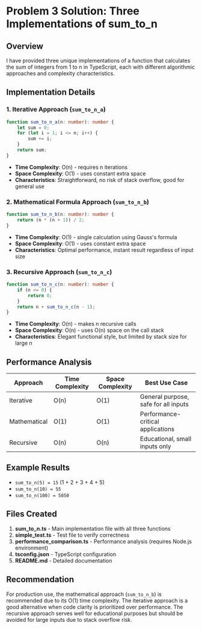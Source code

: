 # Problem 3 Solution: Three Implementations of sum_to_n

## Overview
I have provided three unique implementations of a function that calculates the sum of integers from 1 to n in TypeScript, each with different algorithmic approaches and complexity characteristics.

## Implementation Details

### 1. Iterative Approach (`sum_to_n_a`)
```typescript
function sum_to_n_a(n: number): number {
    let sum = 0;
    for (let i = 1; i <= n; i++) {
        sum += i;
    }
    return sum;
}
```
- **Time Complexity**: O(n) - requires n iterations
- **Space Complexity**: O(1) - uses constant extra space
- **Characteristics**: Straightforward, no risk of stack overflow, good for general use

### 2. Mathematical Formula Approach (`sum_to_n_b`)
```typescript
function sum_to_n_b(n: number): number {
    return (n * (n + 1)) / 2;
}
```
- **Time Complexity**: O(1) - single calculation using Gauss's formula
- **Space Complexity**: O(1) - uses constant extra space
- **Characteristics**: Optimal performance, instant result regardless of input size

### 3. Recursive Approach (`sum_to_n_c`)
```typescript
function sum_to_n_c(n: number): number {
    if (n <= 0) {
        return 0;
    }
    return n + sum_to_n_c(n - 1);
}
```
- **Time Complexity**: O(n) - makes n recursive calls
- **Space Complexity**: O(n) - uses O(n) space on the call stack
- **Characteristics**: Elegant functional style, but limited by stack size for large n

## Performance Analysis

| Approach | Time Complexity | Space Complexity | Best Use Case |
|----------|----------------|------------------|---------------|
| Iterative | O(n) | O(1) | General purpose, safe for all inputs |
| Mathematical | O(1) | O(1) | Performance-critical applications |
| Recursive | O(n) | O(n) | Educational, small inputs only |

## Example Results
- `sum_to_n(5) = 15` (1 + 2 + 3 + 4 + 5)
- `sum_to_n(10) = 55`
- `sum_to_n(100) = 5050`

## Files Created
1. **sum_to_n.ts** - Main implementation file with all three functions
2. **simple_test.ts** - Test file to verify correctness
3. **performance_comparison.ts** - Performance analysis (requires Node.js environment)
4. **tsconfig.json** - TypeScript configuration
5. **README.md** - Detailed documentation

## Recommendation
For production use, the mathematical approach (`sum_to_n_b`) is recommended due to its O(1) time complexity. The iterative approach is a good alternative when code clarity is prioritized over performance. The recursive approach serves well for educational purposes but should be avoided for large inputs due to stack overflow risk.
